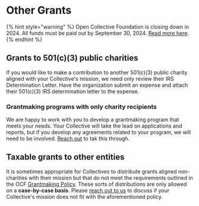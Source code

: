 # Other Grants

{% hint style="warning" %}
Open Collective Foundation is closing down in 2024. All funds must be paid out by September 30, 2024. [Read more here](<../../README (1).md>).
{% endhint %}

## Grants to 501(c)(3) public charities

If you would like to make a contribution to another 501(c)(3) public charity aligned with your Collective's mission, we need only review their IRS Determination Letter. Have the organization submit an expense and attach their 501(c)(3) IRS determination letter to the expense.

### Grantmaking programs with only charity recipients

We are happy to work with you to develop a grantmaking program that meets your needs. Your Collective will take the lead on applications and reports, but if you develop any agreements related to your program, we will need to be involved. [Reach out](../../about/contact-us.md) to tak this through.

## Taxable grants to other entities

It is sometimes appropriate for Collectives to distribute grants aligned non-charities with their mission but that do not meet the requirements outlined in the OCF [Grantmaking Policy](policy.md). These sorts of distributions are only allowed on a **case-by-case basis**. Please [reach out to us](../../about/contact-us.md) to discuss if your Collective's mission does not fit with the aforementioned policy.
